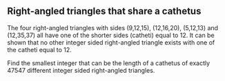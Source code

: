 ## Right-angled triangles that share a cathetus

The four right-angled triangles with sides (9,12,15), (12,16,20), (5,12,13) and (12,35,37) all have one of the shorter sides (catheti) equal to 12. It can be shown that no other integer sided right-angled triangle exists with one of the catheti equal to 12.

Find the smallest integer that can be the length of a cathetus of exactly 47547 different integer sided right-angled triangles.
